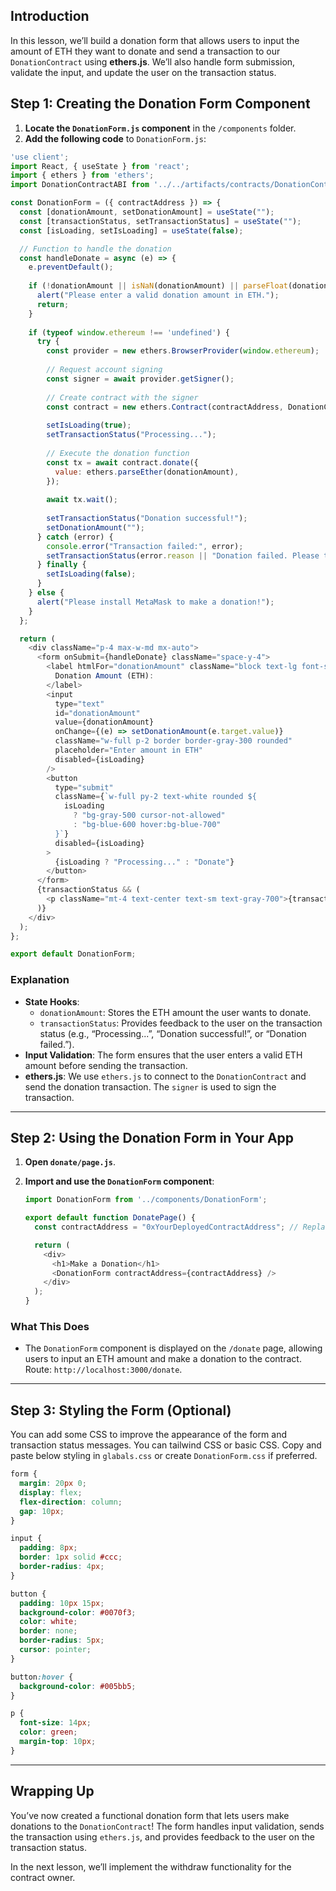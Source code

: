 ## Introduction

In this lesson, we’ll build a donation form that allows users to input the amount of ETH they want to donate and send a transaction to our `DonationContract` using **ethers.js**. We’ll also handle form submission, validate the input, and update the user on the transaction status.

## Step 1: Creating the Donation Form Component

1. **Locate the `DonationForm.js` component** in the `/components` folder.
2. **Add the following code** to `DonationForm.js`:

```javascript
'use client';
import React, { useState } from 'react';
import { ethers } from 'ethers';
import DonationContractABI from '../../artifacts/contracts/DonationContract.sol/DonationContract.json';

const DonationForm = ({ contractAddress }) => {
  const [donationAmount, setDonationAmount] = useState("");
  const [transactionStatus, setTransactionStatus] = useState("");
  const [isLoading, setIsLoading] = useState(false);

  // Function to handle the donation
  const handleDonate = async (e) => {
    e.preventDefault();
  
    if (!donationAmount || isNaN(donationAmount) || parseFloat(donationAmount) <= 0) {
      alert("Please enter a valid donation amount in ETH.");
      return;
    }
  
    if (typeof window.ethereum !== 'undefined') {
      try {
        const provider = new ethers.BrowserProvider(window.ethereum);
        
        // Request account signing
        const signer = await provider.getSigner(); 
        
        // Create contract with the signer
        const contract = new ethers.Contract(contractAddress, DonationContractABI.abi, signer);
  
        setIsLoading(true);
        setTransactionStatus("Processing...");
  
        // Execute the donation function
        const tx = await contract.donate({
          value: ethers.parseEther(donationAmount),
        });
  
        await tx.wait();
  
        setTransactionStatus("Donation successful!");
        setDonationAmount("");
      } catch (error) {
        console.error("Transaction failed:", error);
        setTransactionStatus(error.reason || "Donation failed. Please try again.");
      } finally {
        setIsLoading(false);
      }
    } else {
      alert("Please install MetaMask to make a donation!");
    }
  };

  return (
    <div className="p-4 max-w-md mx-auto">
      <form onSubmit={handleDonate} className="space-y-4">
        <label htmlFor="donationAmount" className="block text-lg font-semibold">
          Donation Amount (ETH):
        </label>
        <input
          type="text"
          id="donationAmount"
          value={donationAmount}
          onChange={(e) => setDonationAmount(e.target.value)}
          className="w-full p-2 border border-gray-300 rounded"
          placeholder="Enter amount in ETH"
          disabled={isLoading}
        />
        <button
          type="submit"
          className={`w-full py-2 text-white rounded ${
            isLoading
              ? "bg-gray-500 cursor-not-allowed"
              : "bg-blue-600 hover:bg-blue-700"
          }`}
          disabled={isLoading}
        >
          {isLoading ? "Processing..." : "Donate"}
        </button>
      </form>
      {transactionStatus && (
        <p className="mt-4 text-center text-sm text-gray-700">{transactionStatus}</p>
      )}
    </div>
  );
};

export default DonationForm;
```

### Explanation
- **State Hooks**:
  - `donationAmount`: Stores the ETH amount the user wants to donate.
  - `transactionStatus`: Provides feedback to the user on the transaction status (e.g., “Processing...”, “Donation successful!”, or “Donation failed.”).
- **Input Validation**: The form ensures that the user enters a valid ETH amount before sending the transaction.
- **ethers.js**: We use `ethers.js` to connect to the `DonationContract` and send the donation transaction. The `signer` is used to sign the transaction.

---

## Step 2: Using the Donation Form in Your App

1. **Open `donate/page.js`**.
2. **Import and use the `DonationForm` component**:

   ```javascript
   import DonationForm from '../components/DonationForm';

   export default function DonatePage() {
     const contractAddress = "0xYourDeployedContractAddress"; // Replace with your contract address

     return (
       <div>
         <h1>Make a Donation</h1>
         <DonationForm contractAddress={contractAddress} />
       </div>
     );
   }
   ```

### What This Does
- The `DonationForm` component is displayed on the `/donate` page, allowing users to input an ETH amount and make a donation to the contract. Route: `http://localhost:3000/donate`.

---

## Step 3: Styling the Form (Optional)

You can add some CSS to improve the appearance of the form and transaction status messages. You can tailwind CSS or basic CSS. Copy and paste below styling in `glabals.css` or create `DonationForm.css` if preferred.

```css
form {
  margin: 20px 0;
  display: flex;
  flex-direction: column;
  gap: 10px;
}

input {
  padding: 8px;
  border: 1px solid #ccc;
  border-radius: 4px;
}

button {
  padding: 10px 15px;
  background-color: #0070f3;
  color: white;
  border: none;
  border-radius: 5px;
  cursor: pointer;
}

button:hover {
  background-color: #005bb5;
}

p {
  font-size: 14px;
  color: green;
  margin-top: 10px;
}
```

---

## Wrapping Up

You’ve now created a functional donation form that lets users make donations to the `DonationContract`! The form handles input validation, sends the transaction using `ethers.js`, and provides feedback to the user on the transaction status.

In the next lesson, we’ll implement the withdraw functionality for the contract owner.